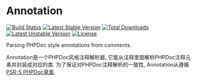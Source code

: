 # Annotation
[![Build Status](https://travis-ci.org/panlatent/annotation.svg)](https://travis-ci.org/panlatent/annotation)
[![Latest Stable Version](https://poser.pugx.org/panlatent/annotation/v/stable.svg)](https://packagist.org/packages/panlatent/annotation) 
[![Total Downloads](https://poser.pugx.org/panlatent/annotation/downloads.svg)](https://packagist.org/packages/panlatent/annotation) 
[![Latest Unstable Version](https://poser.pugx.org/panlatent/annotation/v/unstable.svg)](https://packagist.org/packages/panlatent/annotation) 
[![License](https://poser.pugx.org/panlatent/annotation/license.svg)](https://packagist.org/packages/panlatent/annotation)

Parsing PHPDoc style annotations from comments.

Annotation是一个PHPDoc风格注释解析器, 它能从注释里面解析PHPDoc注释元素并封装成对应的类. 为了保证对PHPDoc注释解析的一致性,
Annotation从遵循[PSR-5 PHPDoc草案](https://github.com/phpDocumentor/fig-standards/blob/master/proposed/phpdoc.md).